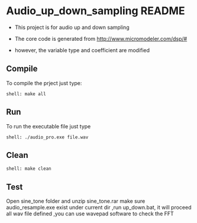 Audio_up_down_sampling README
=============

* This project is for audio up and down sampling

* The core code is generated from http://www.micromodeler.com/dsp/#

* however, the variable type and coefficient are modified

## Compile
To compile the prject just type:

	shell: make all

## Run

To run the executable file just type 
	
    shell: ./audio_pro.exe file.wav
    
## Clean

	shell: make clean

## Test
 Open sine_tone folder and unzip sine_tone.rar
 make sure audio_resample.exe exist under current dir
 ,run up_down.bat, it will proceed all wav file defined
 ,you can use wavepad software to check the FFT
